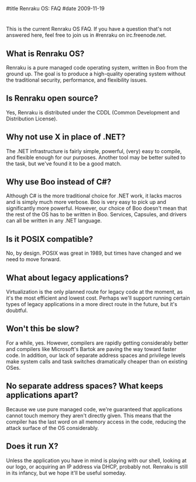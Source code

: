 #title Renraku OS: FAQ
#date 2009-11-19

# 

This is the current Renraku OS FAQ. If you have a question that's not answered here, feel free to join us in #renraku on irc.freenode.net.

## What is Renraku OS?

Renraku is a pure managed code operating system, written in Boo from the ground up. The goal is to produce a high-quality operating system without the traditional security, performance, and flexibility issues.

## Is Renraku open source?

Yes, Renraku is distributed under the CDDL (Common Development and Distribution License).

## Why not use X in place of .NET?

The .NET infrastructure is fairly simple, powerful, (very) easy to compile, and flexible enough for our purposes. Another tool may be better suited to the task, but we've found it to be a good match.

## Why use Boo instead of C#?

Although C# is the more traditional choice for .NET work, it lacks macros and is simply much more verbose. Boo is very easy to pick up and significantly more powerful. However, our choice of Boo doesn't mean that the rest of the OS has to be written in Boo. Services, Capsules, and drivers can all be written in any .NET language.

## Is it POSIX compatible?

No, by design. POSIX was great in 1989, but times have changed and we need to move forward.

## What about legacy applications?

Virtualization is the only planned route for legacy code at the moment, as it's the most efficient and lowest cost. Perhaps we'll support running certain types of legacy applications in a more direct route in the future, but it's doubtful.

## Won't this be slow?

For a while, yes. However, compilers are rapidly getting considerably better and compilers like Microsoft's Bartok are paving the way toward faster code. In addition, our lack of separate address spaces and privilege levels make system calls and task switches dramatically cheaper than on existing OSes.

## No separate address spaces? What keeps applications apart?

Because we use pure managed code, we're guaranteed that applications cannot touch memory they aren't directly given. This means that the compiler has the last word on all memory access in the code, reducing the attack surface of the OS considerably.

## Does it run X?

Unless the application you have in mind is playing with our shell, looking at our logo, or acquiring an IP address via DHCP, probably not. Renraku is still in its infancy, but we hope it'll be useful someday.
